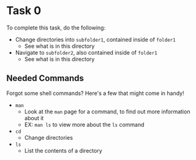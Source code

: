 # Task 0

To complete this task, do the following:

*   Change directories into `subfolder1`, contained inside of `folder1`
    *   See what is in this directory
*   Navigate to `subfolder2`, also contained inside of `folder1`
    *   See what is in this directory



## Needed Commands
Forgot some shell commands? Here's a few that might come in handy!

*   `man`
    *   Look at the `man` page for a command, to find out more information about it
    *   EX: `man ls` to view more about the `ls` command
*   `cd`
    *   Change directories
*   `ls`
    *   List the contents of a directory
